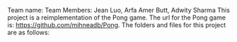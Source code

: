 Team name: 
Team Members: Jean Luo, Arfa Amer Butt, Adwity Sharma
This project is a reimplementation of the Pong game. The url for the Pong game is: https://github.com/mihneadb/Pong.
The folders and files for this project are as follows:
